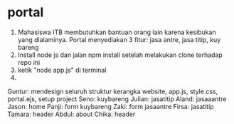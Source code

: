 # portal

1. Mahasiswa ITB membutuhkan bantuan orang lain karena kesibukan yang dialaminya. Portal menyediakan 3 fitur: jasa antre, jasa titip, kuy bareng
2. Install node js dan jalan npm install setelah melakukan clone terhadap repo ini
3. ketik "node app.js" di terminal
4.
Guntur: mendesign seluruh struktur kerangka website, app.js, style.css, portal.ejs, setup project
Seno: kuybareng
Julian: jasatitip
Aland: jasaaantre
Jason: home
Panji: form kuybareng
Zaki: form jasaantre
Firsa: jasatitip
Tamara: header
Abdul: about
Chika: header

